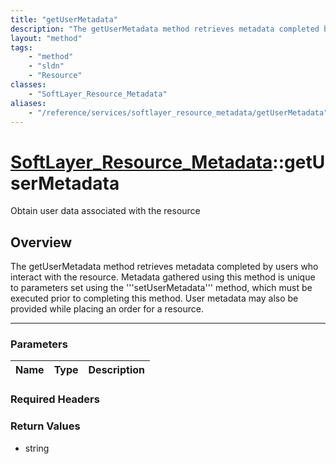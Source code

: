 ```yaml
---
title: "getUserMetadata"
description: "The getUserMetadata method retrieves metadata completed by users who interact with the resource. Metadata gathered using... "
layout: "method"
tags:
    - "method"
    - "sldn"
    - "Resource"
classes:
    - "SoftLayer_Resource_Metadata"
aliases:
    - "/reference/services/softlayer_resource_metadata/getUserMetadata"
---
```

# [SoftLayer_Resource_Metadata](/reference/services/SoftLayer_Resource_Metadata)::getUserMetadata


Obtain user data associated with the resource


## Overview 
The getUserMetadata method retrieves metadata completed by users who interact with the resource. Metadata gathered using this method is unique to parameters set using the '''setUserMetadata''' method, which must be executed prior to completing this method. User metadata may also be provided while placing an order for a resource. 

-----

### Parameters 
|Name | Type | Description |
| --- | --- | --- |


### Required Headers


### Return Values
* string




